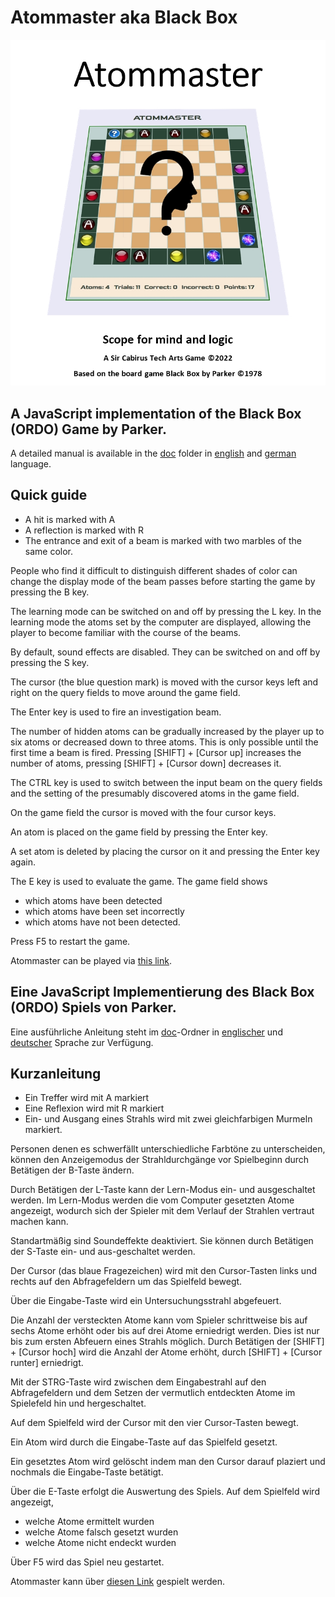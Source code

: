 # Atommaster aka Black Box

![Atommaster Title](/img/AtommasterTitle.jpg)

## A JavaScript implementation of the Black Box (ORDO) Game by Parker.

A detailed manual is available in the [doc](/doc) folder in [english](doc/AtommasterENG.pdf) and [german](doc/AtommasterDEU.pdf) language.

## Quick guide
- A hit is marked with A
- A reflection is marked with R
- The entrance and exit of a beam is marked with two marbles of the same color.

People who find it difficult to distinguish different shades of color can change the 
display mode of the beam passes before starting the game by pressing the B key.

The learning mode can be switched on and off by pressing the L key. In the learning mode 
the atoms set by the computer are displayed, allowing the player to become familiar with the course 
of the beams.

By default, sound effects are disabled. They can be switched on and off by pressing the S key.

The cursor (the blue question mark) is moved with the 
cursor keys left and right on the query fields to move around 
the game field.  

The Enter key is used to fire an investigation beam.

The number of hidden atoms can be gradually increased by the player 
up to six atoms or decreased down to three atoms. This is only possible 
until the first time a beam is fired. Pressing [SHIFT] + [Cursor up] increases 
the number of atoms, pressing [SHIFT] + [Cursor down] decreases it.

The CTRL key is used to switch between the input beam on the query fields 
and the setting of the presumably discovered atoms in the game field.

On the game field the cursor is moved with the four cursor keys.

An atom is placed on the game field by pressing the Enter key.

A set atom is deleted by placing the cursor on it and pressing 
the Enter key again.

The E key is used to evaluate the game. The game field shows 
- which atoms have been detected 
- which atoms have been set incorrectly
- which atoms have not been detected.

Press F5 to restart the game.

Atommaster can be played via [this link](https://sircabirus.github.io/Atommaster/).

## Eine JavaScript Implementierung des Black Box (ORDO) Spiels von Parker.

Eine ausführliche Anleitung steht im [doc](/doc)-Ordner in [englischer](doc/AtommasterENG.pdf) und [deutscher](doc/AtommasterDEU.pdf) Sprache zur Verfügung.

## Kurzanleitung
- Ein Treffer wird mit A markiert
- Eine Reflexion wird mit R markiert
- Ein- und Ausgang eines Strahls wird mit zwei gleichfarbigen Murmeln markiert.

Personen denen es schwerfällt unterschiedliche Farbtöne zu unterscheiden, können 
den Anzeigemodus der Strahldurchgänge vor Spielbeginn durch Betätigen der B-Taste ändern. 

Durch Betätigen der L-Taste kann der Lern-Modus ein- und ausgeschaltet werden. Im Lern-Modus 
werden die vom Computer gesetzten Atome angezeigt, wodurch sich der Spieler mit dem Verlauf 
der Strahlen vertraut machen kann.

Standartmäßig sind Soundeffekte deaktiviert. Sie können durch Betätigen der S-Taste ein- und aus-geschaltet werden.

Der Cursor (das blaue Fragezeichen) wird mit den Cursor-Tasten links 
und rechts auf den Abfragefeldern um das Spielfeld bewegt.

Über die Eingabe-Taste wird ein Untersuchungsstrahl abgefeuert.

Die Anzahl der versteckten Atome kann vom Spieler schrittweise bis 
auf sechs Atome erhöht oder bis auf drei Atome erniedrigt werden. 
Dies ist nur bis zum ersten Abfeuern eines Strahls möglich. Durch Betätigen der [SHIFT] + [Cursor hoch] 
wird die Anzahl der Atome erhöht, durch [SHIFT] + [Cursor runter] erniedrigt.

Mit der STRG-Taste wird zwischen dem Eingabestrahl auf den Abfragefeldern 
und dem Setzen der vermutlich entdeckten Atome im Spielefeld hin und hergeschaltet.

Auf dem Spielfeld wird der Cursor mit den vier Cursor-Tasten bewegt.

Ein Atom wird durch die Eingabe-Taste auf das Spielfeld gesetzt.

Ein gesetztes Atom wird gelöscht indem man den Cursor darauf plaziert 
und nochmals die Eingabe-Taste betätigt.

Über die E-Taste erfolgt die Auswertung des Spiels. Auf dem Spielfeld wird angezeigt, 
- welche Atome ermittelt wurden
- welche Atome falsch gesetzt wurden 
- welche Atome nicht endeckt wurden

Über F5 wird das Spiel neu gestartet.

Atommaster kann über [diesen Link](https://sircabirus.github.io/Atommaster/) gespielt werden.
